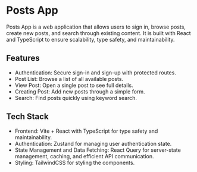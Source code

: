# Posts App

Posts App is a web application that allows users to sign in, browse posts, create new posts, and search through existing content. It is built with React and TypeScript to ensure scalability, type safety, and maintainability.

## Features

-   Authentication: Secure sign-in and sign-up with protected routes.
-   Post List: Browse a list of all available posts.
-   View Post: Open a single post to see full details.
-   Creating Post: Add new posts through a simple form.
-   Search: Find posts quickly using keyword search.

## Tech Stack

-   Frontend: Vite + React with TypeScript for type safety and maintainability.
-   Authentication: Zustand for managing user authentication state.
-   State Management and Data Fetching: React Query for server-state management, caching, and efficient API communication.
-   Styling: TailwindCSS for styling the components.
